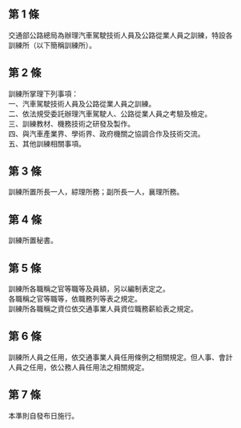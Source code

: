 第 1 條
-------
交通部公路總局為辦理汽車駕駛技術人員及公路從業人員之訓練，特設各  
訓練所（以下簡稱訓練所）。

第 2 條
-------
訓練所掌理下列事項：  
一、汽車駕駛技術人員及公路從業人員之訓練。  
二、依法規受委託辦理汽車駕駛人、公路從業人員之考驗及檢定。  
三、訓練教材、機務技術之研發及製作。  
四、與汽車產業界、學術界、政府機關之協調合作及技術交流。  
五、其他訓練相關事項。

第 3 條
-------
訓練所置所長一人，綜理所務；副所長一人，襄理所務。

第 4 條
-------
訓練所置秘書。

第 5 條
-------
訓練所各職稱之官等職等及員額，另以編制表定之。  
各職稱之官等職等，依職務列等表之規定。  
訓練所各職稱之資位依交通事業人員資位職務薪給表之規定。

第 6 條
-------
訓練所人員之任用，依交通事業人員任用條例之相關規定。但人事、會計  
人員之任用，依公務人員任用法之相關規定。

第 7 條
-------
本準則自發布日施行。

